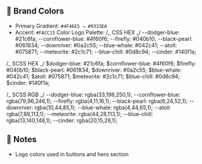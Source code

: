 ## 🎨 Brand Colors

- Primary Gradient: `#4F46E5 → #9333EA`
- Accent: `#FACC15`
  Color Logo Palette:
  /_ CSS HEX _/
  --dodger-blue: #21c6fa;
  --cornflower-blue: #4f60f6;
  --firefly: #040b10;
  --black-pearl: #061834;
  --downriver: #0a2c55;
  --blue-whale: #042c41;
  --atoll: #075871;
  --meteorite: #2c1c71;
  --blue-chill: #0d8c94;
  --cinder: #140f1a;

/_ SCSS HEX _/
$dodger-blue: #21c6fa;
$cornflower-blue: #4f60f6;
$firefly: #040b10;
$black-pearl: #061834;
$downriver: #0a2c55;
$blue-whale: #042c41;
$atoll: #075871;
$meteorite: #2c1c71;
$blue-chill: #0d8c94;
$cinder: #140f1a;

/_ SCSS RGB _/
--dodger-blue: rgba(33,198,250,1);
--cornflower-blue: rgba(79,96,246,1);
--firefly: rgba(4,11,16,1);
--black-pearl: rgba(6,24,52,1);
--downriver: rgba(10,44,85,1);
--blue-whale: rgba(4,44,65,1);
--atoll: rgba(7,88,113,1);
--meteorite: rgba(44,28,113,1);
--blue-chill: rgba(13,140,148,1);
--cinder: rgba(20,15,26,1);

## 🧠 Notes

- Logo colors used in buttons and hero section
